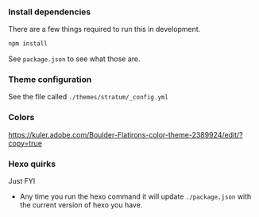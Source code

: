 
### Install dependencies
There are a few things required to run this in development.
```sh
npm install
```
See `package.json` to see what those are.

### Theme configuration
See the file called `./themes/stratum/_config.yml`

### Colors
https://kuler.adobe.com/Boulder-Flatirons-color-theme-2389924/edit/?copy=true

### Hexo quirks
Just FYI
+ Any time you run the hexo command it will update `./package.json` with the current version of hexo you have.
